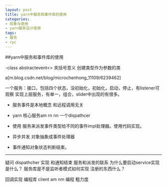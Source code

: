 ```yaml
---
layout: post
title: yarn中服务和事件库的使用
categories:
- 现象与使用
- yarn服务设计使用
tags:
- 服务
- rpc
---
```



##yarn中服务和事件库的使用

-class abstractevent<>  夹括号意义
  创建类型作为参数的类

a[m.blog.csdn.net/blog/microchenhong_11109/6239462]

一个服务：接口，包括四个状态，没初始化，初始化，启动，停止，有listener可观察
实现上层服务，有单一，组合，slider中出现的有很多。

- 服务事件是本地概念 和远程调用无关
- yarn 核心服务am rn nn 一个dispathcer

- 使用 服务来派发事件类型给不同的事件impl处理器。使用代码实现。

- 异步并发 对象抽象成事件处理器

- 事件通知对象状态判断结束。

------------
疑问 dispathcher 实现 和通知结束 服务和派发的联系 为什么要启动service实现是什么？ 服务库是不是监听者模式如何实现  注册的东西什么？
 


回调实现
编程库 client am nm 编程
粗力度
